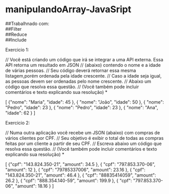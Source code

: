 # manipulandoArray-JavaSript

##Trabalhnado com: <br>
##Filter <br>
##Reduce <br>
##Include <br>

Exercicio 1:

// Você está criando um código que irá se integrar a uma API externa. Essa API retorna um resultado em JSON
// (abaixo) contendo o nome e a idade de várias pessoas. 
// Seu código deverá retornar essa mesma listagem,porém ordenada pela idade crescente. 
// Caso a idade seja igual, as pessoas devem ser ordenadas pelo nome crescente. 
// Abaixo um código que resolva essa questão. 
// (Você também pode incluir comentários e texto explicando sua resolução) *

[
{"nome": "Maria", "idade": 45 }, 
{ "nome": "João", "idade": 50 }, 
{ "nome": "Pedro", "idade": 23 }, 
{ "nome": "Pedro", "idade": 23 }, 
{ "nome": "Ana", "idade": 62 } 
]

Exercicio 2:

// Numa outra aplicação você recebe um JSON (abaixo) com compras de vários clientes por CPF. 
// Seu objetivo é exibir o total de todas as compras feitas por um cliente a partir de seu CPF. 
// Escreva abaixo um código que resolva essa questão. 
// (Você também pode incluir comentários e texto explicando sua resolução) *

[
{"cpf": "143.824.350-21", "amount": 34.5 }, 
{ "cpf": "797.853.370-06", "amount": 12 }, 
{ "cpf": "79785337006", "amount": 23.16 }, 
{ "cpf": "143.824.350-21", "amount": 46.4 }, 
{ "cpf": "88835414059", "amount": 26.2 }, 
{ "cpf": "888.354.140-59", "amount": 199.9 }, 
{ "cpf": "797.853.370-06", "amount": 18.16 } 
]
